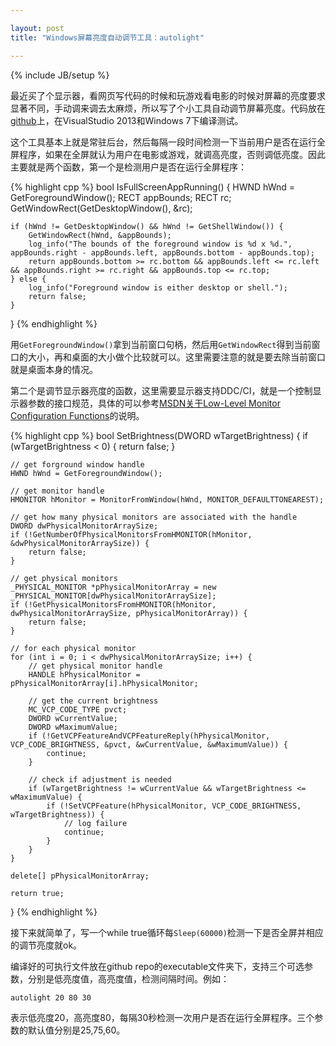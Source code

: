 ```yaml
---

layout: post
title: "Windows屏幕亮度自动调节工具：autolight"

---
```


{% include JB/setup %}

最近买了个显示器，看网页写代码的时候和玩游戏看电影的时候对屏幕的亮度要求显著不同，手动调来调去太麻烦，所以写了个小工具自动调节屏幕亮度。代码放在[github](https://github.com/eirikrwu/autolight)上，在VisualStudio 2013和Windows 7下编译测试。

<!--more-->

这个工具基本上就是常驻后台，然后每隔一段时间检测一下当前用户是否在运行全屏程序，如果在全屏就认为用户在电影或游戏，就调高亮度，否则调低亮度。因此主要就是两个函数，第一个是检测用户是否在运行全屏程序：

{% highlight cpp %}
bool IsFullScreenAppRunning() {
    HWND hWnd = GetForegroundWindow();
    RECT appBounds;
    RECT rc;
    GetWindowRect(GetDesktopWindow(), &rc);

    if (hWnd != GetDesktopWindow() && hWnd != GetShellWindow()) {
        GetWindowRect(hWnd, &appBounds);
        log_info("The bounds of the foreground window is %d x %d.", appBounds.right - appBounds.left, appBounds.bottom - appBounds.top);
        return appBounds.bottom >= rc.bottom && appBounds.left <= rc.left && appBounds.right >= rc.right && appBounds.top <= rc.top;
    } else {
        log_info("Foreground window is either desktop or shell.");
        return false;
    }
}
{% endhighlight %}

用`GetForegroundWindow()`拿到当前窗口句柄，然后用`GetWindowRect`得到当前窗口的大小，再和桌面的大小做个比较就可以。这里需要注意的就是要去除当前窗口就是桌面本身的情况。

第二个是调节显示器亮度的函数，这里需要显示器支持DDC/CI，就是一个控制显示器参数的接口规范，具体的可以参考[MSDN关于Low-Level Monitor Configuration Functions][1]的说明。

{% highlight cpp %}
bool SetBrightness(DWORD wTargetBrightness) {
    if (wTargetBrightness < 0) {
        return false;
    }

    // get forground window handle
    HWND hWnd = GetForegroundWindow();

    // get monitor handle
    HMONITOR hMonitor = MonitorFromWindow(hWnd, MONITOR_DEFAULTTONEAREST);

    // get how many physical monitors are associated with the handle
    DWORD dwPhysicalMonitorArraySize;
    if (!GetNumberOfPhysicalMonitorsFromHMONITOR(hMonitor, &dwPhysicalMonitorArraySize)) {
        return false;
    }

    // get physical monitors
    _PHYSICAL_MONITOR *pPhysicalMonitorArray = new _PHYSICAL_MONITOR[dwPhysicalMonitorArraySize];
    if (!GetPhysicalMonitorsFromHMONITOR(hMonitor, dwPhysicalMonitorArraySize, pPhysicalMonitorArray)) {
        return false;
    }

    // for each physical monitor
    for (int i = 0; i < dwPhysicalMonitorArraySize; i++) {
        // get physical monitor handle
        HANDLE hPhysicalMonitor = pPhysicalMonitorArray[i].hPhysicalMonitor;

        // get the current brightness
        MC_VCP_CODE_TYPE pvct;
        DWORD wCurrentValue;
        DWORD wMaximumValue;
        if (!GetVCPFeatureAndVCPFeatureReply(hPhysicalMonitor, VCP_CODE_BRIGHTNESS, &pvct, &wCurrentValue, &wMaximumValue)) {
            continue;
        }

        // check if adjustment is needed
        if (wTargetBrightness != wCurrentValue && wTargetBrightness <= wMaximumValue) {
            if (!SetVCPFeature(hPhysicalMonitor, VCP_CODE_BRIGHTNESS, wTargetBrightness)) {
                // log failure
                continue;
            }
        }
    }

    delete[] pPhysicalMonitorArray;

    return true;
}
{% endhighlight %}

接下来就简单了，写一个while true循环每`Sleep(60000)`检测一下是否全屏并相应的调节亮度就ok。

编译好的可执行文件放在github repo的executable文件夹下，支持三个可选参数，分别是低亮度值，高亮度值，检测间隔时间。例如：

	autolight 20 80 30

表示低亮度20，高亮度80，每隔30秒检测一次用户是否在运行全屏程序。三个参数的默认值分别是25,75,60。

[1]: http://msdn.microsoft.com/en-us/library/dd692982(v=vs.85).aspx